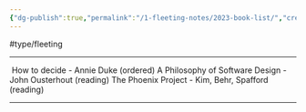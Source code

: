 ```yaml
---
{"dg-publish":true,"permalink":"/1-fleeting-notes/2023-book-list/","created":"2023-08-03 20:54","updated":"2023-08-09 08:22"}
---
```


#type/fleeting

---


 How to decide - Annie Duke (ordered) A Philosophy of Software Design - John Ousterhout (reading)
 The Phoenix Project - Kim, Behr, Spafford (reading)


---